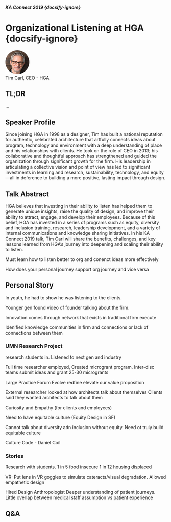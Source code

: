 ##### KA Connect 2019 {docsify-ignore}
# Organizational Listening at HGA {docsify-ignore}

![Tim Carl](../media/SpeakerHeadshot_03TimCarl.png)  
Tim Carl, CEO - HGA

## TL;DR
...

## Speaker Profile
Since joining HGA in 1998 as a designer, Tim has built a national reputation for authentic, celebrated architecture that artfully connects ideas about program, technology and environment with a deep understanding of place and his relationships with clients. He took on the role of CEO in 2013; his collaborative and thoughtful approach has strengthened and guided the organization through significant growth for the firm. His leadership in articulating a collective vision and point of view has led to significant investments in learning and research, sustainability, technology, and equity—all in deference to building a more positive, lasting impact through design.

## Talk Abstract
HGA believes that investing in their ability to listen has helped them to generate unique insights, raise the quality of design, and improve their ability to attract, engage, and develop their employees. Because of this belief, HGA has invested in a series of programs such as equity, diversity and inclusion training, research, leadership development, and a variety of internal communications and knowledge sharing initiatives. In his KA Connect 2019 talk, Tim Carl will share the benefits, challenges, and key lessons learned from  HGA’s journey into deepening and scaling their ability to listen.

Must learn how to listen better to org and conenct ideas more effectively

How does your personal journey support org journey and vice versa

## Personal Story
In youth, he had to show he was listening to the clients.

Younger gen found video of founder talking about the firm.

Innovation comes through network that exists in traditional firm execute

Idenified knowledge communities in firm and connections or lack of connections between them

### UMN Research Project
research students in. Listened to next gen and industry

Full time researcher employed, Created microgrant program. Inter-disc teams submit ideas and grant 25-30 microgrants 

Large Practice Forum
Evolve redfine elevate our value proposition

External researcher looked at how architects talk about themselves
Clients said they wanted architects to talk about them

Curiosity and Empathy (for clients and employees)

Need to have equitable culture (Equity Design in SF)

Cannot talk about diversity adn inclusion without equity.
Need ot truly build equitable culture

Culture Code - Daniel Coil

### Stories
Research with students. 1 in 5 food insecure
1 in 12 housing displaced


VR: Put lens in VR goggles to simulate cateracts/visual degradation. Allowed empathetic design

Hired Design Anthropologist
Deeper understanding of patient journeys. Little overlap between medical staff assumption vs patient experience

## Q&A

